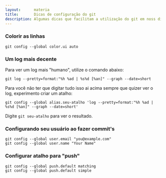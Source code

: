 ```yaml
---
layout:      materia
title:       Dicas de configuração do git
description: Algumas dicas que facilitam a utilização do git em noss dia a dia
---
```


### Colorir as linhas

    git config --global color.ui auto
    
    
### Um log mais decente

Para ver um log mais "humano", utilize o comando abaixo:

    git log --pretty=format:"%h %ad | %s%d [%an]" --graph --date=short

Para você não ter que digitar tudo isso ai acima sempre que quizer ver o log, experimento criar um atalho:

    git config --global alias.seu-atalho 'log --pretty=format:"%h %ad | %s%d [%an]" --graph --date=short'

Digite `git seu-atalho` para ver o resultado.


### Configurando seu usuário ao fazer commit's

    git config --global user.email "you@example.com"
    git config --global user.name "Your Name"


### Configurar atalho para "push"

    git config --global push.default matching
    git config --global push.default simple
    